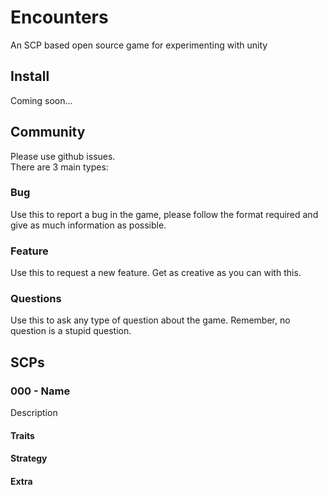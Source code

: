 # Encounters

An SCP based open source game for experimenting with unity

## Install

Coming soon...

## Community

Please use github issues.  
There are 3 main types:

### Bug

Use this to report a bug in the game, please follow the format required and give as much information as possible.

### Feature

Use this to request a new feature. Get as creative as you can with this.

### Questions

Use this to ask any type of question about the game. Remember, no question is a stupid question.

## SCPs

### 000 - Name

Description

#### Traits

#### Strategy

#### Extra
